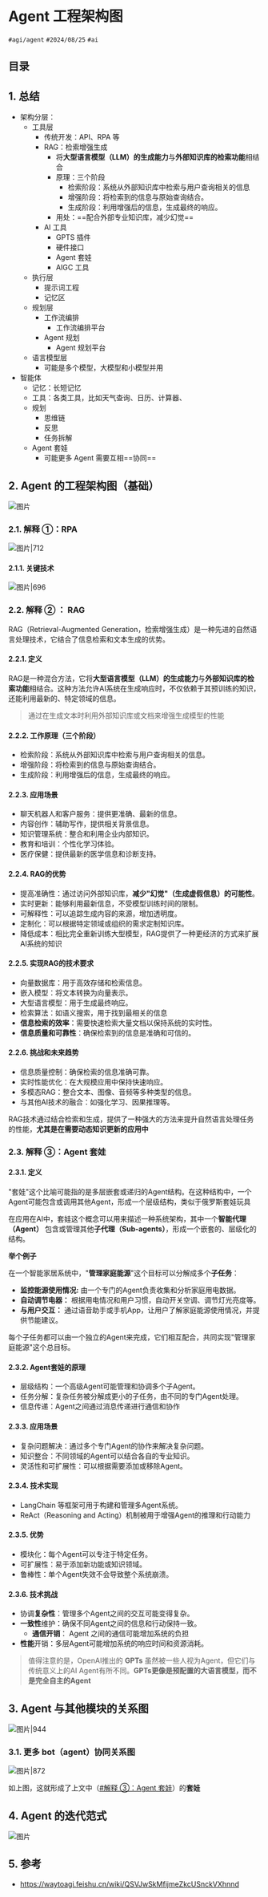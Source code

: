 
# Agent 工程架构图


`#agi/agent` `#2024/08/25` `#ai`   


## 目录
<!-- toc -->
 ## 1. 总结 

- 架构分层：
	- 工具层
		- 传统开发：API、RPA 等
		- RAG：检索增强生成
			- 将**大型语言模型（LLM）的生成能力**与**外部知识库的检索功能**相结合
			- 原理：三个阶段
				- 检索阶段：系统从外部知识库中检索与用户查询相关的信息
				- 增强阶段：将检索到的信息与原始查询结合。
				- 生成阶段：利用增强后的信息，生成最终的响应。
			- 用处：==配合外部专业知识库，减少幻觉==
		- AI 工具
			- GPTS 插件
			- 硬件接口
			- Agent 套娃
			- AIGC 工具
	- 执行层
		- 提示词工程
		- 记忆区
	- 规划层
		- 工作流编排
			- 工作流编排平台
		- Agent 规划
			- Agent 规划平台
	- 语言模型层
		- 可能是多个模型，大模型和小模型并用
- 智能体
	- 记忆：长短记忆
	- 工具：各类工具，比如天气查询、日历、计算器、
	- 规划
		- 思维链
		- 反思
		- 任务拆解
	- Agent 套娃
		- 可能更多 Agent 需要互相==协同==

## 2. Agent 的工程架构图（基础）

![图片](https://blog-1310531898.cos.ap-beijing.myqcloud.com/832-34-20241012/Pasted%20image%2020240825204007.png)

### 2.1. 解释 ①：RPA 

![图片|712](https://blog-1310531898.cos.ap-beijing.myqcloud.com/832-34-20241012/Pasted%20image%2020240825205021.png)

#### 2.1.1. 关键技术

![图片|696](https://blog-1310531898.cos.ap-beijing.myqcloud.com/832-34-20241012/Pasted%20image%2020240825205210.png)

### 2.2. 解释 ② ： RAG

RAG（Retrieval-Augmented Generation，检索增强生成）是一种先进的自然语言处理技术，它结合了信息检索和文本生成的优势。

#### 2.2.1. 定义

RAG是一种混合方法，它将**大型语言模型（LLM）的生成能力**与**外部知识库的检索功能**相结合。这种方法允许AI系统在生成响应时，不仅依赖于其预训练的知识，还能利用最新的、特定领域的信息。

> 通过在生成文本时利用外部知识库或文档来增强生成模型的性能

#### 2.2.2. 工作原理（三个阶段）

- 检索阶段：系统从外部知识库中检索与用户查询相关的信息。
- 增强阶段：将检索到的信息与原始查询结合。
- 生成阶段：利用增强后的信息，生成最终的响应。

#### 2.2.3. 应用场景

- 聊天机器人和客户服务：提供更准确、最新的信息。
- 内容创作：辅助写作，提供相关背景信息。
- 知识管理系统：整合和利用企业内部知识。
- 教育和培训：个性化学习体验。
- 医疗保健：提供最新的医学信息和诊断支持。

#### 2.2.4. RAG的优势

- 提高准确性：通过访问外部知识库，**减少"幻觉"（生成虚假信息）的可能性**。
- 实时更新：能够利用最新信息，不受模型训练时间的限制。
- 可解释性：可以追踪生成内容的来源，增加透明度。
- 定制化：可以根据特定领域或组织的需求定制知识库。
- 降低成本：相比完全重新训练大型模型，RAG提供了一种更经济的方式来扩展AI系统的知识

#### 2.2.5. 实现RAG的技术要求

- 向量数据库：用于高效存储和检索信息。
- 嵌入模型：将文本转换为向量表示。
- 大型语言模型：用于生成最终响应。
- 检索算法：如语义搜索，用于找到最相关的信息
- **信息检索的效率**：需要快速检索大量文档以保持系统的实时性。
- **信息质量和可靠性**：确保检索到的信息是准确和可信的。

#### 2.2.6. 挑战和未来趋势

- 信息质量控制：确保检索的信息准确可靠。
- 实时性能优化：在大规模应用中保持快速响应。
- 多模态RAG：整合文本、图像、音频等多种类型的信息。
- 与其他AI技术的融合：如强化学习、因果推理等。

RAG技术通过结合检索和生成，提供了一种强大的方法来提升自然语言处理任务的性能，**尤其是在需要动态知识更新的应用中**

### 2.3. 解释 ③：Agent 套娃

#### 2.3.1. 定义

"套娃"这个比喻可能指的是多层嵌套或递归的Agent结构。在这种结构中，一个Agent可能包含或调用其他Agent，形成一个层级结构，类似于俄罗斯套娃玩具

在应用在AI中，套娃这个概念可以用来描述一种系统架构，其中一个**智能代理（Agent）** 包含或管理其他**子代理（Sub-agents）**，形成一个嵌套的、层级化的结构。

**举个例子**

在一个智能家居系统中，"**管理家庭能源**"这个目标可以分解成多个**子任务**：
- **监控能源使用情况:** 由一个专门的Agent负责收集和分析家庭用电数据。
- **自动调节电器：** 根据用电情况和用户习惯，自动开关空调、调节灯光亮度等。
- **与用户交互：** 通过语音助手或手机App，让用户了解家庭能源使用情况，并提供节能建议。

每个子任务都可以由一个独立的Agent来完成，它们相互配合，共同实现"管理家庭能源"这个总目标。

#### 2.3.2. Agent套娃的原理

- 层级结构：一个高级Agent可能管理和协调多个子Agent。
- 任务分解：复杂任务被分解成更小的子任务，由不同的专门Agent处理。
- 信息传递：Agent之间通过消息传递进行通信和协作

#### 2.3.3. 应用场景

- 复杂问题解决：通过多个专门Agent的协作来解决复杂问题。
- 知识整合：不同领域的Agent可以结合各自的专业知识。
- 灵活性和可扩展性：可以根据需要添加或移除Agent。

#### 2.3.4. 技术实现

- LangChain 等框架可用于构建和管理多Agent系统。
- ReAct（Reasoning and Acting）机制被用于增强Agent的推理和行动能力

#### 2.3.5. 优势

- 模块化：每个Agent可以专注于特定任务。
- 可扩展性：易于添加新功能或知识领域。
- 鲁棒性：单个Agent失效不会导致整个系统崩溃。

#### 2.3.6. 技术挑战

- 协调**复杂性**：管理多个Agent之间的交互可能变得复杂。
- **一致性**维护：确保不同Agent之间的信息和行动保持一致。
	- **通信开销**： Agent 之间的通信可能增加系统的负担
- **性能**开销：多层Agent可能增加系统的响应时间和资源消耗。

> 值得注意的是，OpenAI推出的 **GPTs** 虽然被一些人视为Agent，但它们与传统意义上的AI Agent有所不同。**GPTs更像是预配置的大语言模型，而不是完全自主的Agent**

## 3. Agent 与其他模块的关系图

![图片|944](https://blog-1310531898.cos.ap-beijing.myqcloud.com/832-34-20241012/Pasted%20image%2020240825211647.png)

### 3.1. 更多 bot（agent）协同关系图

![图片|872](https://blog-1310531898.cos.ap-beijing.myqcloud.com/832-34-20241012/Pasted%20image%2020240825211817.png)

如上图，这就形成了上文中（[#解释 ③：Agent 套娃](/post/9tiI85fO.html#解释-③Agent-套娃)）的**套娃**

## 4. Agent 的迭代范式

![图片](https://blog-1310531898.cos.ap-beijing.myqcloud.com/832-34-20241012/Pasted%20image%2020240825211502.png)

## 5. 参考

- https://waytoagi.feishu.cn/wiki/QSVJwSkMfijmeZkcUSnckVXhnnd

